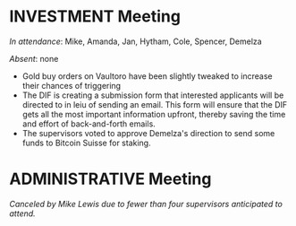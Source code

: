 # INVESTMENT Meeting

*In attendance*: Mike, Amanda, Jan, Hytham, Cole, Spencer, Demelza

*Absent*: none

- Gold buy orders on Vaultoro have been slightly tweaked to increase their chances of triggering
- The DIF is creating a submission form that interested applicants will be directed to in leiu of sending an email. This form will ensure that the DIF gets all the most important information upfront, thereby saving the time and effort of back-and-forth emails.
- The supervisors voted to approve Demelza's direction to send some funds to Bitcoin Suisse for staking.

# ADMINISTRATIVE Meeting

*Canceled by Mike Lewis due to fewer than four supervisors anticipated to attend.*

